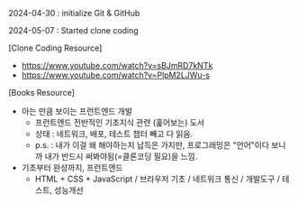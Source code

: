 2024-04-30
: initialize Git & GitHub

2024-05-07
: Started clone coding

[Clone Coding Resource]
- https://www.youtube.com/watch?v=sBJmRD7kNTk
- https://www.youtube.com/watch?v=PlpM2LJWu-s

[Books Resource]
- 아는 만큼 보이는 프런트엔드 개발
    - 프런트엔드 전반적인 기초지식 관련 (훑어보는) 도서
    - 상태 : 네트워크, 배포, 테스트 챕터 빼고 다 읽음.
    - p.s. : 내가 이걸 왜 해야하는지 납득은 가지만, 프로그래밍은 "언어"이다 보니까 내가 반드시 써봐야됨(=클론코딩 필요)을 느낌.
- 기초부터 완성까지, 프런트엔드
    - HTML + CSS + JavaScript / 브라우저 기초 / 네트워크 통신 / 개발도구 / 테스트, 성능개선

